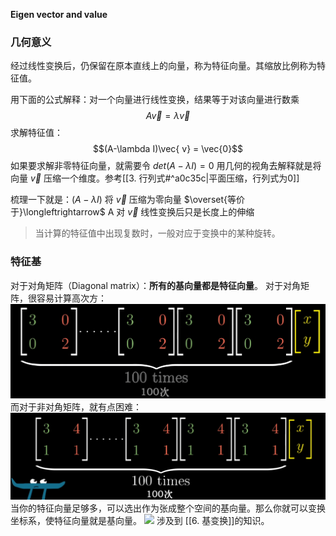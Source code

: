 **Eigen vector and value**
### 几何意义
经过线性变换后，仍保留在原本直线上的向量，称为特征向量。其缩放比例称为特征值。

用下面的公式解释：对一个向量进行线性变换，结果等于对该向量进行数乘
$$A\vec{ v} = \lambda \vec{v}$$
求解特征值：
$$(A-\lambda I)\vec{ v} = \vec{0}$$
如果要求解非零特征向量，就需要令 $det (A-\lambda I)=0$
用几何的视角去解释就是将向量 $\vec{v}$ 压缩一个维度。参考[[3. 行列式#^a0c35c|平面压缩，行列式为0]]

梳理一下就是：$(A-\lambda I)$ 将 $\vec{v}$ 压缩为零向量 $\overset{等价于}\longleftrightarrow$ A 对 $\vec{v}$ 线性变换后只是长度上的伸缩

> 当计算的特征值中出现复数时，一般对应于变换中的某种旋转。

### 特征基  
对于对角矩阵（Diagonal matrix）：**所有的基向量都是特征向量**。
对于对角矩阵，很容易计算高次方：
![550](assets/img54.png)
而对于非对角矩阵，就有点困难：
![550](assets/img55.png)
当你的特征向量足够多，可以选出作为张成整个空间的基向量。那么你就可以变换坐标系，使特征向量就是基向量。 ![](1.%20向量到底是什么？.md#^b794fa)
涉及到 [[6. 基变换]]的知识。



